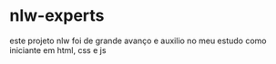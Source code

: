 # nlw-experts
este projeto nlw foi de grande avanço e auxilio no meu estudo como iniciante em html, css e js
